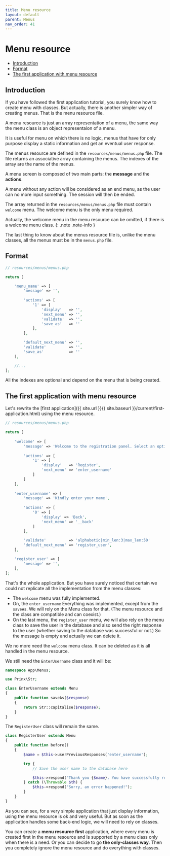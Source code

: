 ```yaml
---
title: Menu resource
layout: default
parent: Menus
nav_order: 41
---
```


<h1>Menu resource</h1>

- [Introduction](#introduction)
- [Format](#format)
- [The first application with menu resource](#the-first-application-with-menu-resource)

## Introduction

If you have followed the first application tutorial, you surely know how to create menu with classes. But actually, there is another simpler way of creating menus. That is the menu resource file.

A menu resource is just an array representation of a menu, the same way the menu class is an object representaion of a menu.

It is useful for menu on which there is no logic, menus that have for only purpose display a static information and get an eventual user response.

The menus resource are defined in the `resources/menus/menus.php` file. The file returns an associative array containing the menus. The indexes of the array are the name of the menus.

A menu screen is composed of two main parts: the **message** and the **actions**.

A menu without any action will be considered as an end menu, as the user can no more input something. The session will then be ended.

The array returned in the `resources/menus/menus.php` file must contain `welcome` menu. The welcome menu is the only menu required.

Actually, the welcome menu in the menu resource can be omitted, if there is a welcome menu class.
{: .note .note-info }

The last thing to know about the menus resource file is, unlike the menu classes, all the menus must be in the `menus.php` file.

## Format
```php
// resources/menus/menus.php

return [

    'menu_name' => [
        'message' => '',
        
        'actions' => [
            '1' => [
                'display'   => '',
                'next_menu' => '',
                'validate'  => '',
                'save_as'   => ''
            ],
        ],

        'default_next_menu' => '',
        'validate'          => '',
        'save_as'           => ''
    ],

    //...
];
```

All the indexes are optional and depend on the menu that is being created.

## The first application with menu resource

Let's rewrite the [first application]({{ site.url }}{{ site.baseurl }}/current/first-application.html) using the menu resource.

```php
// resources/menus/menus.php

return [
  
    'welcome' => [
        'message' => 'Welcome to the registration panel. Select an option',
        
        'actions' => [
            '1' => [
                'display'   => 'Register',
                'next_menu' => 'enter_username'
            ]
        ]
    ],
  
    'enter_username' => [
        'message' => 'Kindly enter your name',
        
        'actions' => [
            '0' => [
                'display' => 'Back',
                'next_menu' => '__back'
            ]
        ],

        'validate'          => 'alphabetic|min_len:3|max_len:50'
        'default_next_menu' => 'register_user',
    ],

    'register_user' => [
        'message' => '',
    ],
];
```

That's the whole application. But you have surely noticed that certain we could not replicate all the implementation from the menu classes:
- The `welcome` menu was fully implemented.
- On, the `enter_username` Everything was implemented, except from the `saveAs`. We will rely on the Menu class for that. (The menu resource and the class are compatible and can coexist.)
- On the last menu, the `register_user` menu, we will also rely on the menu class to save the user in the database and also send the right response to the user (whether saving to the database was successful or not.) So the message is empty and actually we can delete it.

We no more need the `welcome` menu class. It can be deleted as it is all handled in the menu resource.

We still need the `EnterUsername` class and it will be:
```php
namespace App\Menus;

use Prinx\Str;

class EnterUsername extends Menu 
{
    public function saveAs($response)
    {
        return Str::capitalise($response);
    }
}
```

The `RegisterUser` class will remain the same.

```php
class RegisterUser extends Menu
{
    public function before()
    {
        $name = $this->userPreviousResponses('enter_username');

        try {
            // Save the user name to the database here

            $this->respond("Thank you {$name}. You have successfully registered.");
        } catch (\Throwable $th) {
            $this->respond("Sorry, an error happened!");
        }
    }
}
```

As you can see, for a very simple application that just display information, using the menu resource is ok and very useful. But as soon as the application handles some back-end logic, we will need to rely on classes.

You can create a **menu resource first** application, where every menu is created first in the menu resource and is supported by a menu class only when there is a need. Or you can decide to go **the only-classes way**. Then you completely ignore the menu resource and do everything with classes.